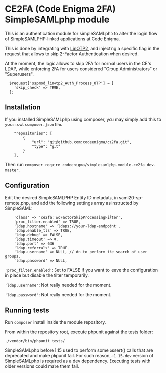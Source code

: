 # CE2FA (Code Enigma 2FA) SimpleSAMLphp module

This is an authentication module for simpleSAMLphp to alter the login flow
of SimpleSAMLPHP-linked applications at Code Enigma.

This is done by integrating with [LinOTP2](https://github.com/codeenigma/linotp2),
and injecting a specific flag in the request that allows to skip 2-Factor
Authentication when desired.

At the moment, the logic allows to skip 2FA for normal users in the CE's LDAP,
while enforcing 2FA for users considered "Group Administrators" or "Superusers".

```
  $request['sspmod_linotp2_Auth_Process_OTP'] = [
    'skip_check' => TRUE,
  ];
```

## Installation

If you installed SimpleSAMLphp using composer, you may simply add this to your root `composer.json` file:

```
    "repositories": [
        {
            "url": "git@github.com:codeenigma/ce2fa.git",
            "type": "git"
        }
    ],
```

Then run `composer require codeenigma/simplesamlphp-module-ce2fa dev-master`.

## Configuration

Edit the desired SimpleSAMLPHP Entity ID metadata, in saml20-sp-remote.php,
and add the following settings array as instructed by SimpleSAML:

```
    'class' => 'ce2fa:TwoFactorSkipProcessingFilter',
    'proc_filter.enabled' => TRUE,
    'ldap.hostname' => 'ldaps://your-ldap-endpoint',
    'ldap.enable_tls' => TRUE,
    'ldap.debug' => FALSE,
    'ldap.timeout' => 0,
    'ldap.port' => 636,
    'ldap.referrals' => TRUE,
    'ldap.username' => NULL, // dn to perform the search of user groups.
    'ldap.password' => NULL,
```

`'proc_filter.enabled'`: Set to FALSE if you want to leave the configuration
in place but disable the filter temporarily.

`'ldap.username'`: Not really needed for the moment.

`'ldap.password'`: Not really needed for the moment.

## Running tests

Run `composer` install inside the module repository.

From within the repository root, execute phpunit against the tests folder:

```
./vendor/bin/phpunit tests/
```

SimpleSAMLphp before 1.15 used to perform some assert() calls that are 
deprecated and make phpunit fail. For such reason, `~1.15-dev` version of
SimpleSAMLphp is required as a dev dependency. Executing tests with older
versions could make them fail. 